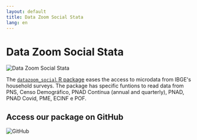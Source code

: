 ```yaml
---
layout: default
title: Data Zoom Social Stata
lang: en
---
```


# Data Zoom Social Stata

<img src="{{ site.baseurl }}/assets/img/hex_dzstata.png" alt="Data Zoom Social Stata" class="logo-item">

The [`datazoom_social` R package](https://github.com/datazoompuc/datazoom_social_Stata) eases the access to microdata from IBGE's household surveys. The package has specific funtions to read data from PNS, Censo Demográfico, PNAD Contínua (annual and quarterly), PNAD, PNAD Covid, PME, ECINF e POF.

<div class="logo-container-small" style="position: relative;">
    <h2> Access our package on GitHub </h2>
    <img src="{{ site.baseurl }}/assets/img/github-mark.png" alt="GitHub">
    <a href="https://github.com/datazoompuc/datazoom_social_Stata/blob/main/README_en.md" style="position: absolute; top: 0; left: 0; width: 100%; height: 100%; z-index: 1;" target="_blank"></a>
</div>